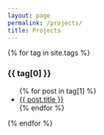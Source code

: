```yaml
---
layout: page
permalink: /projects/
title: Projects
---
```


<div class="posts">
  {% for tag in site.tags %}
    <h3>{{ tag[0] }}</h3>
    <ul>
    {% for post in tag[1] %}
      <li><a href="{{ post.url }}">{{ post.title }}</a></li>
    {% endfor %}
    </ul>
  {% endfor %}
</div>
